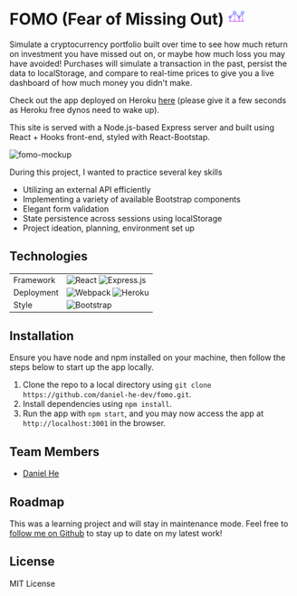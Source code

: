 
# FOMO (Fear of Missing Out) <img src="client/dist/icon.png" alt="icon" width="30"/>

Simulate a cryptocurrency portfolio built over time to see how much return on investment you have missed out on, or maybe how much loss you may have avoided! Purchases will simulate a transaction in the past, persist the data to localStorage, and compare to real-time prices to give you a live dashboard of how much money you didn't make.

Check out the app deployed on Heroku [here](http://evening-beyond-73686.herokuapp.com/) (please give it a few seconds as Heroku free dynos need to wake up).

This site is served with a Node.js-based Express server and built using React + Hooks front-end, styled with React-Bootstap.

![fomo-mockup](docs/readme/fomo-mock.png)

During this project, I wanted to practice several key skills
- Utilizing an external API efficiently
- Implementing a variety of available Bootstrap components
- Elegant form validation
- State persistence across sessions using localStorage 
- Project ideation, planning, environment set up 

## Technologies

<table>
  <tr>
    <td>Framework</td>
    <td><img alt="React" src="https://img.shields.io/badge/react%20-%2320232a.svg?&style=for-the-badge&logo=react&logoColor=%2361DAFB"/>
<img alt="Express.js" src="https://img.shields.io/badge/express.js%20-%23404d59.svg?&style=for-the-badge"/></td>
  </tr>
  <tr>
    <td>Deployment</td>
    <td><img alt="Webpack" src="https://img.shields.io/badge/webpack%20-%238DD6F9.svg?&style=for-the-badge&logo=webpack&logoColor=black" />
<img alt="Heroku" src="https://img.shields.io/badge/heroku%20-%23430098.svg?&style=for-the-badge&logo=heroku&logoColor=white"/>
</td>
  </tr>
  <tr>
    <td>Style</td>
    <td><img alt="Bootstrap" src="https://img.shields.io/badge/bootstrap%20-%23563D7C.svg?&style=for-the-badge&logo=bootstrap&logoColor=white"/>
</td>
  </tr>
</table>

## Installation

Ensure you have node and npm installed on your machine, then follow the steps below to start up the app locally.

1. Clone the repo to a local directory using `git clone https://github.com/daniel-he-dev/fomo.git`.
2. Install dependencies using `npm install`.
3. Run the app with `npm start`, and you may now access the app at `http://localhost:3001` in the browser.

## Team Members

- [Daniel He](https://github.com/daniel-he-dev)

## Roadmap

This was a learning project and will stay in maintenance mode. Feel free to [follow me on Github](https://github.com/daniel-he-dev) to stay up to date on my latest work!

## License

MIT License

